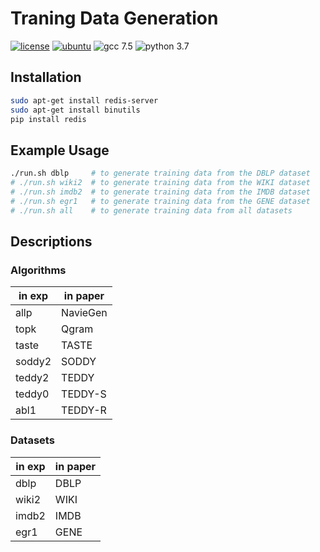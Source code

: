 # Traning Data Generation

[![license](https://img.shields.io/github/license/sykwon/teddy-dream?color=brightgreen)](https://github.com/sykwon/teddy-dream/blob/master/LICENSE)
[![ubuntu](https://img.shields.io/badge/ubuntu-v18.04-orange)](https://wiki.ubuntu.com/Releases)
![gcc 7.5](https://img.shields.io/badge/gcc-v7.5-blue)
![python 3.7](https://img.shields.io/badge/python-v3.7-blue)

## Installation

```bash
sudo apt-get install redis-server
sudo apt-get install binutils
pip install redis
```

## Example Usage

```bash
./run.sh dblp     # to generate training data from the DBLP dataset
# ./run.sh wiki2  # to generate training data from the WIKI dataset
# ./run.sh imdb2  # to generate training data from the IMDB dataset
# ./run.sh egr1   # to generate training data from the GENE dataset
# ./run.sh all    # to generate training data from all datasets
```

## Descriptions

### Algorithms

| in exp | in paper |
|--------|----------|
| allp   | NavieGen |
| topk   | Qgram    |
| taste  | TASTE    |
| soddy2 | SODDY    |
| teddy2 | TEDDY    |
| teddy0 | TEDDY-S  |
| abl1   | TEDDY-R  |

### Datasets

| in exp | in paper |
|--------|----------|
| dblp   |   DBLP   |
| wiki2  |   WIKI   |
| imdb2  |   IMDB   |
| egr1   |   GENE   |
